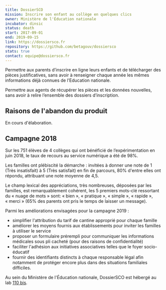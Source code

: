 ```yaml
---
title: DossierSCO
mission: Inscrire son enfant au collège en quelques clics
owner: Ministère de l'Éducation nationale
incubator: dinsic
status: death
start: 2017-09-01
end: 2019-09-15
link: https://dossiersco.fr
repository: https://github.com/betagouv/dossiersco
stats: true
contact: equipe@dossiersco.fr
---
```


Permettre aux parents d’inscrire en ligne leurs enfants et de télécharger des pièces justificatives, sans avoir à renseigner chaque année les mêmes informations déjà connues de l’Education nationale.

Permettre aux agents de récupérer les pièces et les données nouvelles, sans avoir à relire l’ensemble des dossiers d’inscription.

## Raisons de l'abandon du produit

En cours d'élaboration.

## Campagne 2018

Sur les 751 élèves de 4 collèges qui ont bénéficié de l’expérimentation en juin 2018, le taux de recours au service numérique a été de 98%.

Les familles ont plébiscité la démarche : invitées à donner une note de 1 (Très insatisfait) à 5 (Très satisfait) en fin de parcours, 80% d'entre elles ont répondu, attribuant une note moyenne de 4,5.

Le champ lexical des appréciations, très nombreuses, déposées par les familles, est remarquablement cohérent, les 5 premiers mots-clé ressortant du « nuage de mots » sont: « bien », « pratique », « simple », « rapide », « merci » (65% des parents ont pris le temps de laisser un message).

Parmi les améliorations envisagées pour la campagne 2019 :
- simplifier l'attribution du tarif de cantine approprié pour chaque famille
- améliorer les moyens fournis aux établissements pour inviter les familles à utiliser le service
- proposer un formulaire prérempli pour communiquer les informations médicales sous pli cacheté (pour des raisons de confidentialité)
- faciliter l'adhésion aux initiatives associatives telles que le foyer socio-éducatif
- fournir des identifiants distincts à chaque responsable légal afin notamment de protéger encore plus dans des situations familiales difficiles.

Au sein du Ministère de l'Éducation nationale, DossierSCO est hébergé au lab [110 bis](http://www.education.gouv.fr/110bislab/pid37871/bienvenue-au-110-bis-le-lab-d-innovation-de-l-education-nationale.html).

